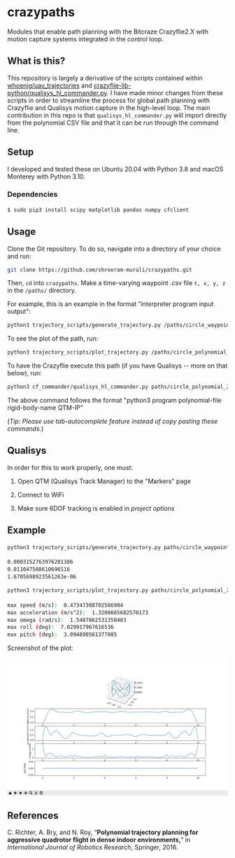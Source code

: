 # crazypaths

Modules that enable path planning with the Bitcraze Crazyflie2.X with motion capture systems integrated in the control loop.

## What is this?

This repository is largely a derivative of the scripts contained within [whoenig/uav_trajectories](https://github.com/whoenig/uav_trajectories) and [crazyflie-lib-python/qualisys_hl_commander.py](https://github.com/bitcraze/crazyflie-lib-python/blob/master/examples/qualisys/qualisys_hl_commander.py). I have made minor changes from these scripts in order to streamline the process for global path planning with Crazyflie and Qualisys motion capture in the high-level loop. The main contribution in this repo is that `qualisys_hl_commander.py` will import directly from the polynomial CSV file and that it can be run through the command line. 

## Setup

I developed and tested these on Ubuntu 20.04 with Python 3.8 and macOS Monterey with Python 3.10. 

### Dependencies

```bash
$ sudo pip3 install scipy matplotlib pandas numpy cfclient
```

## Usage

Clone the Git repository. To do so, navigate into a directory of your choice and run:

```bash
git clone https://github.com/shreeram-murali/crazypaths.git
```

Then, `cd` into `crazypaths`. Make a time-varying waypoint .csv file `t, x, y, z` in the `/paths/` directory. 

For example, this is an example in the format "interpreter program input output":

```bash
python3 trajectory_scripts/generate_trajectory.py /paths/circle_waypoints.csv paths/circle_polynomial_2.csv
```

To see the plot of the path, run:

```bash
python3 trajectory_scripts/plot_trajectory.py /paths/circle_polynomial_2.csv
```

To have the Crazyflie execute this path (if you have Qualisys -- more on that below), run:

```bash
python3 cf_commander/qualisys_hl_commander.py paths/circle_polynomial_2.csv cf1 192.168.0.106
```

The above command follows the format "python3 program polynomial-file rigid-body-name QTM-IP"

(*Tip: Please use tab-autocomplete feature instead of copy pasting these commands.*)

## Qualisys

In order for this to work properly, one must:

1. Open QTM (Qualisys Track Manager) to the "Markers" page

2. Connect to WiFi 

3. Make sure 6DOF tracking is enabled in *project options*

## Example

```bash
python3 trajectory_scripts/generate_trajectory.py paths/circle_waypoints.csv paths/circle_polynomial_2.csv

0.0003152763976201386
0.011047588610698116
1.6705698923561263e-06
```

```bash
python3 trajectory_scripts/plot_trajectory.py paths/circle_polynomial_2.csv 

max speed (m/s):  0.47347308702566904
max acceleration (m/s^2):  1.3208665682570173
max omega (rad/s):  1.5487862531350483
max roll (deg):  7.029917967616536
max pitch (deg):  3.094890561377085
```

Screenshot of the plot:

![screenshot](imgs/screenshot.png)

## References

C. Richter, A. Bry, and N. Roy, “**Polynomial trajectory planning for aggressive quadrotor flight in dense indoor environments,**” in *International Journal of Robotics Research*, Springer, 2016.
